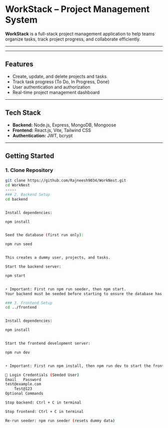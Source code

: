 # WorkStack – Project Management System

**WorkStack** is a full-stack project management application to help teams organize tasks, track project progress, and collaborate efficiently.

---



---

## Features
- Create, update, and delete projects and tasks
- Track task progress (To Do, In Progress, Done)
- User authentication and authorization
- Real-time project management dashboard

---

## Tech Stack
- **Backend:** Node.js, Express, MongoDB, Mongoose
- **Frontend:** React.js, Vite, Tailwind CSS
- **Authentication:** JWT, bcrypt

---

## Getting Started

### 1. Clone Repository
```bash
git clone https://github.com/Rajneesh9034/WorkNest.git
cd WorkNest
-----
### 2. Backend Setup
cd backend


Install dependencies:

npm install


Seed the database (first run only):

npm run seed


This creates a dummy user, projects, and tasks.

Start the backend server:

npm start


⚡ Important: First run npm run seeder, then npm start.
Your backend must be seeded before starting to ensure the database has initial data.

### 3. Frontend Setup
cd ../frontend


Install dependencies:

npm install


Start the frontend development server:

npm run dev


⚡ Important: First run npm install, then npm run dev to start the frontend.

🔑 Login Credentials (Seeded User)
Email	Password
test@example.com
	Test@123
Optional Commands

Stop backend: Ctrl + C in terminal

Stop frontend: Ctrl + C in terminal

Re-run seeder: npm run seeder (resets dummy data)

